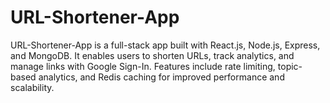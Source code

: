 # URL-Shortener-App
URL-Shortener-App is a full-stack app built with React.js, Node.js, Express, and MongoDB. It enables users to shorten URLs, track analytics, and manage links with Google Sign-In. Features include rate limiting, topic-based analytics, and Redis caching for improved performance and scalability.
